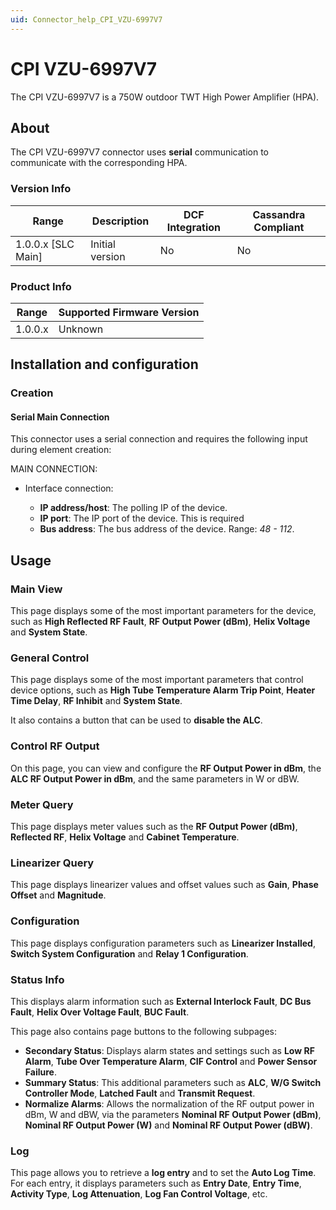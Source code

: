 ```yaml
---
uid: Connector_help_CPI_VZU-6997V7
---
```


# CPI VZU-6997V7

The CPI VZU-6997V7 is a 750W outdoor TWT High Power Amplifier (HPA).

## About

The CPI VZU-6997V7 connector uses **serial** communication to communicate with the corresponding HPA.

### Version Info

| Range | Description | DCF Integration | Cassandra Compliant |
|----------------------|-----------------|---------------------|-------------------------|
| 1.0.0.x [SLC Main]   | Initial version | No                  | No                      |

### Product Info

| Range | Supported Firmware Version |
|------------------|-----------------------------|
| 1.0.0.x          | Unknown                     |

## Installation and configuration

### Creation

#### Serial Main Connection

This connector uses a serial connection and requires the following input during element creation:

MAIN CONNECTION:

- Interface connection:

  - **IP address/host**: The polling IP of the device.
  - **IP port**: The IP port of the device. This is required
  - **Bus address**: The bus address of the device. Range: *48 - 112*.

## Usage

### Main View

This page displays some of the most important parameters for the device, such as **High Reflected RF Fault**, **RF Output Power (dBm)**, **Helix Voltage** and **System State**.

### General Control

This page displays some of the most important parameters that control device options, such as **High Tube Temperature Alarm Trip Point**, **Heater Time Delay**, **RF Inhibit** and **System State**.

It also contains a button that can be used to **disable the ALC**.

### Control RF Output

On this page, you can view and configure the **RF Output Power in dBm**, the **ALC RF Output Power in dBm**, and the same parameters in W or dBW.

### Meter Query

This page displays meter values such as the **RF Output Power (dBm)**, **Reflected RF**, **Helix Voltage** and **Cabinet Temperature**.

### Linearizer Query

This page displays linearizer values and offset values such as **Gain**, **Phase Offset** and **Magnitude**.

### Configuration

This page displays configuration parameters such as **Linearizer Installed**, **Switch System Configuration** and **Relay 1 Configuration**.

### Status Info

This displays alarm information such as **External Interlock Fault**, **DC Bus Fault**, **Helix Over Voltage Fault**, **BUC Fault**.

This page also contains page buttons to the following subpages:

- **Secondary Status**: Displays alarm states and settings such as **Low RF Alarm**, **Tube Over Temperature Alarm**, **CIF Control** and **Power Sensor Failure**.
- **Summary Status**: This additional parameters such as **ALC**, **W/G Switch Controller Mode**, **Latched Fault** and **Transmit Request**.
- **Normalize Alarms**: Allows the normalization of the RF output power in dBm, W and dBW, via the parameters **Nominal RF Output Power (dBm)**, **Nominal RF Output Power (W)** and **Nominal RF Output Power (dBW)**.

### Log

This page allows you to retrieve a **log entry** and to set the **Auto Log Time**. For each entry, it displays parameters such as **Entry Date**, **Entry Time**, **Activity Type**, **Log Attenuation**, **Log Fan Control Voltage**, etc.
